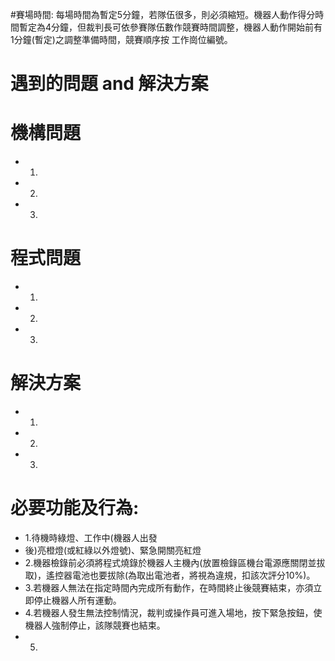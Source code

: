 #賽場時間:
每場時間為暫定5分鐘，若隊伍很多，則必須縮短。機器人動作得分時間暫定為4分鐘，但裁判長可依參賽隊伍數作競賽時間調整，機器人動作開始前有1分鐘(暫定)之調整準備時間，競賽順序按
工作崗位編號。
# 遇到的問題 and 解決方案
# 機構問題
- 1.
- 2.
- 3.
# 程式問題
- 1.
- 2.
- 3.
# 解決方案
- 1.
- 2.
- 3.
# 必要功能及行為:
- 1.待機時綠燈、工作中(機器人出發
- 後)亮橙燈(或紅綠以外燈號)、緊急開關亮紅燈
- 2.機器檢錄前必須將程式燒錄於機器人主機內(放置檢錄區機台電源應關閉並拔取)，遙控器電池也要拔除(為取出電池者，將視為違規，扣該次評分10%)。
- 3.若機器人無法在指定時間內完成所有動作，在時間終止後競賽結束，亦須立即停止機器人所有運動。
- 4.若機器人發生無法控制情況，裁判或操作員可進入場地，按下緊急按鈕，使機器人強制停止，該隊競賽也結束。
- 5.
